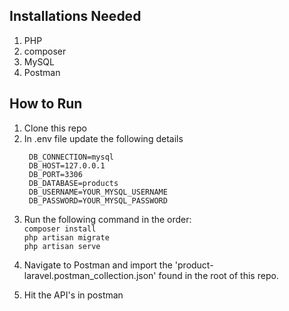 ## Installations Needed

1. PHP
2. composer
3. MySQL
4. Postman

## How to Run

1. Clone this repo
2. In .env file update the following details
    ```
     DB_CONNECTION=mysql
     DB_HOST=127.0.0.1
     DB_PORT=3306
     DB_DATABASE=products
     DB_USERNAME=YOUR_MYSQL_USERNAME
     DB_PASSWORD=YOUR_MYSQL_PASSWORD
    ```

3) Run the following command in the order:
   <br/>
   `composer install`
   <br/>
   `php artisan migrate`
   <br/>
   `php artisan serve`

4) Navigate to Postman and import the 'product-laravel.postman_collection.json' found in the root of this repo.
5) Hit the API's in postman

